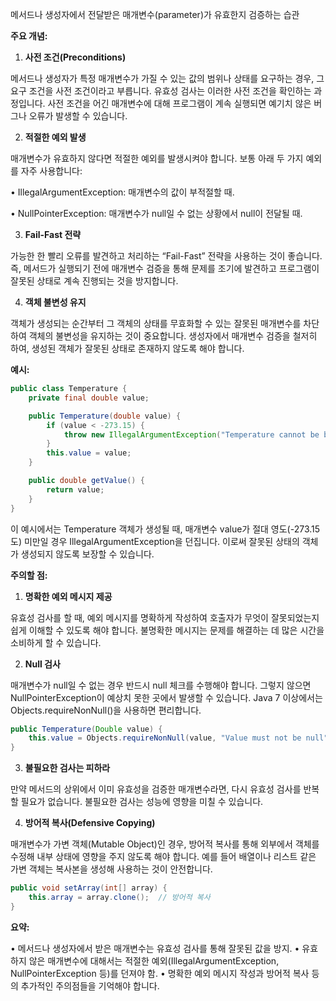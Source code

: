 메서드나 생성자에서 전달받은 매개변수(parameter)가 유효한지 검증하는 습관

**주요 개념:**

  

1. **사전 조건(Preconditions)**

메서드나 생성자가 특정 매개변수가 가질 수 있는 값의 범위나 상태를 요구하는 경우, 그 요구 조건을 사전 조건이라고 부릅니다. 유효성 검사는 이러한 사전 조건을 확인하는 과정입니다. 사전 조건을 어긴 매개변수에 대해 프로그램이 계속 실행되면 예기치 않은 버그나 오류가 발생할 수 있습니다.

2. **적절한 예외 발생**

매개변수가 유효하지 않다면 적절한 예외를 발생시켜야 합니다. 보통 아래 두 가지 예외를 자주 사용합니다:

• IllegalArgumentException: 매개변수의 값이 부적절할 때.

• NullPointerException: 매개변수가 null일 수 없는 상황에서 null이 전달될 때.

3. **Fail-Fast 전략**

가능한 한 빨리 오류를 발견하고 처리하는 “Fail-Fast” 전략을 사용하는 것이 좋습니다. 즉, 메서드가 실행되기 전에 매개변수 검증을 통해 문제를 조기에 발견하고 프로그램이 잘못된 상태로 계속 진행되는 것을 방지합니다.

4. **객체 불변성 유지**

객체가 생성되는 순간부터 그 객체의 상태를 무효화할 수 있는 잘못된 매개변수를 차단하여 객체의 불변성을 유지하는 것이 중요합니다. 생성자에서 매개변수 검증을 철저히 하여, 생성된 객체가 잘못된 상태로 존재하지 않도록 해야 합니다.

  

**예시:**

```java
public class Temperature {
    private final double value;

    public Temperature(double value) {
        if (value < -273.15) {
            throw new IllegalArgumentException("Temperature cannot be below absolute zero");
        }
        this.value = value;
    }

    public double getValue() {
        return value;
    }
}
```

이 예시에서는 Temperature 객체가 생성될 때, 매개변수 value가 절대 영도(-273.15도) 미만일 경우 IllegalArgumentException을 던집니다. 이로써 잘못된 상태의 객체가 생성되지 않도록 보장할 수 있습니다.

  

**주의할 점:**

  

1. **명확한 예외 메시지 제공**

유효성 검사를 할 때, 예외 메시지를 명확하게 작성하여 호출자가 무엇이 잘못되었는지 쉽게 이해할 수 있도록 해야 합니다. 불명확한 메시지는 문제를 해결하는 데 많은 시간을 소비하게 할 수 있습니다.

2. **Null 검사**

매개변수가 null일 수 없는 경우 반드시 null 체크를 수행해야 합니다. 그렇지 않으면 NullPointerException이 예상치 못한 곳에서 발생할 수 있습니다. Java 7 이상에서는 Objects.requireNonNull()을 사용하면 편리합니다.

```java
public Temperature(Double value) {
    this.value = Objects.requireNonNull(value, "Value must not be null");
}
```

3. **불필요한 검사는 피하라**

만약 메서드의 상위에서 이미 유효성을 검증한 매개변수라면, 다시 유효성 검사를 반복할 필요가 없습니다. 불필요한 검사는 성능에 영향을 미칠 수 있습니다.

4. **방어적 복사(Defensive Copying)**

매개변수가 가변 객체(Mutable Object)인 경우, 방어적 복사를 통해 외부에서 객체를 수정해 내부 상태에 영향을 주지 않도록 해야 합니다. 예를 들어 배열이나 리스트 같은 가변 객체는 복사본을 생성해 사용하는 것이 안전합니다.

```java
public void setArray(int[] array) {
    this.array = array.clone();  // 방어적 복사
}
```

**요약:**

• 메서드나 생성자에서 받은 매개변수는 유효성 검사를 통해 잘못된 값을 방지.
• 유효하지 않은 매개변수에 대해서는 적절한 예외(IllegalArgumentException, NullPointerException 등)를 던져야 함.
• 명확한 예외 메시지 작성과 방어적 복사 등의 추가적인 주의점들을 기억해야 합니다.